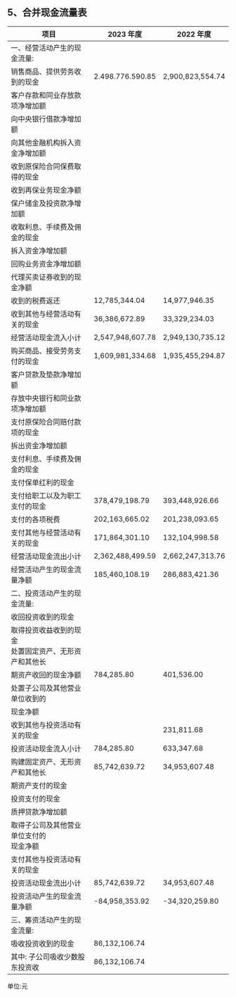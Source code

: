 ## 5、合并现金流量表

| 项目                             | 2023 年度          | 2022 年度          |
|--------------------------------|------------------|------------------|
| 一、经营活动产生的现金流量:                 |                  |                  |
| 销售商品、提供劳务收到的现金                 | 2.498.776.590.85 | 2,900,823,554.74 |
| 客户存款和同业存放款项净增加额                |                  |                  |
| 向中央银行借款净增加额                    |                  |                  |
| 向其他金融机构拆入资金净增加额                |                  |                  |
| 收到原保险合同保费取得的现金                 |                  |                  |
| 收到再保业务现金净额                     |                  |                  |
| 保户储金及投资款净增加额                   |                  |                  |
| 收取利息、手续费及佣金的现金                 |                  |                  |
| 拆入资金净增加额                       |                  |                  |
| 回购业务资金净增加额                     |                  |                  |
| 代理买卖证券收到的现金净额                  |                  |                  |
| 收到的税费返还                        | 12,785,344.04    | 14,977,946.35    |
| 收到其他与经营活动有关的现金                 | 36,386,672.89    | 33,329,234.03    |
| 经营活动现金流入小计                     | 2,547,948,607.78 | 2,949,130,735.12 |
| 购买商品、接受劳务支付的现金                 | 1,609,981,334.68 | 1,935,455,294.87 |
| 客户贷款及垫款净增加额                    |                  |                  |
| 存放中央银行和同业款项净增加额                |                  |                  |
| 支付原保险合同赔付款项的现金                 |                  |                  |
| 拆出资金净增加额                       |                  |                  |
| 支付利息、手续费及佣金的现金                 |                  |                  |
| 支付保单红利的现金                      |                  |                  |
| 支付给职工以及为职工支付的现金                | 378,479,198.79   | 393,448,926.66   |
| 支付的各项税费                        | 202,163,665.02   | 201,238,093.65   |
| 支付其他与经营活动有关的现金                 | 171,864,301.10   | 132,104,998.58   |
| 经营活动现金流出小计                     | 2,362,488,499.59 | 2,662,247,313.76 |
| 经营活动产生的现金流量净额                  | 185,460,108.19   | 286,883,421.36   |
| 二、投资活动产生的现金流量:                 |                  |                  |
| 收回投资收到的现金                      |                  |                  |
| 取得投资收益收到的现金<br>处置固定资产、无形资产和其他长 |                  |                  |
| 期资产收回的现金净额                     | 784,285.80       | 401,536.00       |
| 处置子公司及其他营业单位收到的                |                  |                  |
| 现金净额                           |                  |                  |
| 收到其他与投资活动有关的现金                 |                  | 231,811.68       |
| 投资活动现金流入小计                     | 784,285.80       | 633,347.68       |
| 购建固定资产、无形资产和其他长                | 85,742,639.72    | 34,953,607.48    |
| 期资产支付的现金                       |                  |                  |
| 投资支付的现金                        |                  |                  |
| 质押贷款净增加额                       |                  |                  |
| 取得子公司及其他营业单位支付的<br>现金净额        |                  |                  |
| 支付其他与投资活动有关的现金                 |                  |                  |
| 投资活动现金流出小计                     | 85,742,639.72    | 34,953,607.48    |
| 投资活动产生的现金流量净额                  | -84,958,353.92   | -34,320,259.80   |
| 三、筹资活动产生的现金流量:                 |                  |                  |
| 吸收投资收到的现金                      | 86,132,106.74    |                  |
| 其中: 子公司吸收少数股东投资收               | 86,132,106.74    |                  |

单位:元